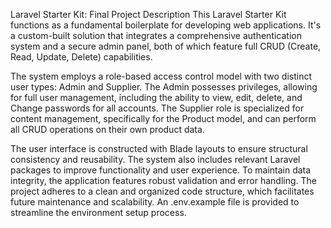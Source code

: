 Laravel Starter Kit: Final Project Description
This Laravel Starter Kit functions as a fundamental boilerplate for developing web applications. It's a custom-built solution that integrates a comprehensive authentication system and a secure admin panel, both of which feature full CRUD (Create, Read, Update, Delete) capabilities.

The system employs a role-based access control model with two distinct user types: Admin and Supplier. The Admin possesses privileges, allowing for full user management, including the ability to view, edit, delete, and Change passwords for all accounts. The Supplier role is specialized for content management, specifically for the Product model, and can perform all CRUD operations on their own product data.

The user interface is constructed with Blade layouts to ensure structural consistency and reusability. The system also includes relevant Laravel packages to improve functionality and user experience. To maintain data integrity, the application features robust validation and error handling. The project adheres to a clean and organized code structure, which facilitates future maintenance and scalability. An .env.example file is provided to streamline the environment setup process.
